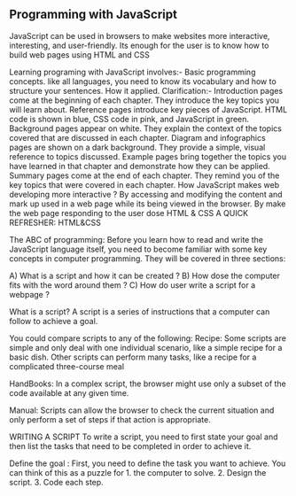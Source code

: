 ## Programming with JavaScript

JavaScript can be used in browsers to make websites more interactive, interesting, and user-friendly. Its enough for the user is to know how to build web pages using HTML and CSS

Learning programing with JavaScript involves:-
Basic programming concepts.
like all languages, you need to know its vocabulary and how to structure your sentences.
How it applied.
Clarification:-
Introduction pages come at the beginning of each chapter. They introduce the key topics you will learn about.
Reference pages introduce key pieces of JavaScript. HTML code is shown in blue, CSS code in pink, and JavaScript in green.
Background pages appear on white. They explain the context of the topics covered that are discussed in each chapter.
Diagram and infographics pages are shown on a dark background. They provide a simple, visual reference to topics discussed.
Example pages bring together the topics you have learned in that chapter and demonstrate how they can be applied.
Summary pages come at the end of each chapter. They remind you of the key topics that were covered in each chapter.
How JavaScript makes web developing more interactive ?
By accessing and modifying the content and mark up used in a web page while its being viewed in the browser.
By make the web page responding to the user dose
HTML & CSS A QUICK REFRESHER:
HTML&CSS

The ABC of programming:
Before you learn how to read and write the JavaScript language itself, you need to become familiar with some key concepts in computer programming. They will be covered in three sections:

A) What is a script and how it can be created ? B) How dose the computer fits with the word around them ? C) How do user write a script for a webpage ?

What is a script?
A script is a series of instructions that a computer can follow to achieve a goal.

You could compare scripts to any of the following:
Recipe: Some scripts are simple and only deal with one individual scenario, like a simple recipe for a basic dish. Other scripts can perform many tasks, like a recipe for a complicated three-course meal

HandBooks: In a complex script, the browser might use only a subset of the code available at any given time.

Manual: Scripts can allow the browser to check the current situation and only perform a set of steps if that action is appropriate.

WRITING A SCRIPT
To write a script, you need to first state your goal and then list the tasks that need to be completed in order to achieve it.

Define the goal : First, you need to define the task you want to achieve. You can think of this as a puzzle for 1. the computer to solve.
2. Design the script.
3. Code each step.
